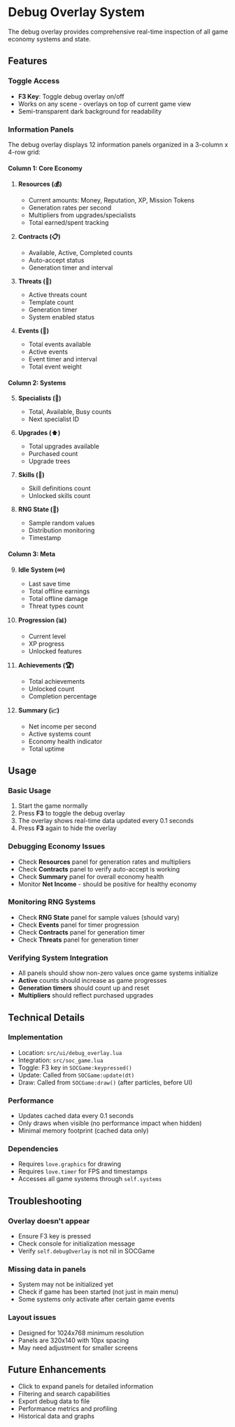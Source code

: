 # Debug Overlay System

The debug overlay provides comprehensive real-time inspection of all game economy systems and state.

## Features

### Toggle Access
- **F3 Key**: Toggle debug overlay on/off
- Works on any scene - overlays on top of current game view
- Semi-transparent dark background for readability

### Information Panels

The debug overlay displays 12 information panels organized in a 3-column x 4-row grid:

#### Column 1: Core Economy
1. **Resources (💰)**
   - Current amounts: Money, Reputation, XP, Mission Tokens
   - Generation rates per second
   - Multipliers from upgrades/specialists
   - Total earned/spent tracking

2. **Contracts (📋)**
   - Available, Active, Completed counts
   - Auto-accept status
   - Generation timer and interval

3. **Threats (🚨)**
   - Active threats count
   - Template count
   - Generation timer
   - System enabled status

4. **Events (🎲)**
   - Total events available
   - Active events
   - Event timer and interval
   - Total event weight

#### Column 2: Systems
5. **Specialists (👥)**
   - Total, Available, Busy counts
   - Next specialist ID

6. **Upgrades (⬆️)**
   - Total upgrades available
   - Purchased count
   - Upgrade trees

7. **Skills (🎯)**
   - Skill definitions count
   - Unlocked skills count

8. **RNG State (🎰)**
   - Sample random values
   - Distribution monitoring
   - Timestamp

#### Column 3: Meta
9. **Idle System (💤)**
   - Last save time
   - Total offline earnings
   - Total offline damage
   - Threat types count

10. **Progression (📊)**
    - Current level
    - XP progress
    - Unlocked features

11. **Achievements (🏆)**
    - Total achievements
    - Unlocked count
    - Completion percentage

12. **Summary (📈)**
    - Net income per second
    - Active systems count
    - Economy health indicator
    - Total uptime

## Usage

### Basic Usage
1. Start the game normally
2. Press **F3** to toggle the debug overlay
3. The overlay shows real-time data updated every 0.1 seconds
4. Press **F3** again to hide the overlay

### Debugging Economy Issues
- Check **Resources** panel for generation rates and multipliers
- Check **Contracts** panel to verify auto-accept is working
- Check **Summary** panel for overall economy health
- Monitor **Net Income** - should be positive for healthy economy

### Monitoring RNG Systems
- Check **RNG State** panel for sample values (should vary)
- Check **Events** panel for timer progression
- Check **Contracts** panel for generation timer
- Check **Threats** panel for generation timer

### Verifying System Integration
- All panels should show non-zero values once game systems initialize
- **Active** counts should increase as game progresses
- **Generation timers** should count up and reset
- **Multipliers** should reflect purchased upgrades

## Technical Details

### Implementation
- Location: `src/ui/debug_overlay.lua`
- Integration: `src/soc_game.lua`
- Toggle: F3 key in `SOCGame:keypressed()`
- Update: Called from `SOCGame:update(dt)`
- Draw: Called from `SOCGame:draw()` (after particles, before UI)

### Performance
- Updates cached data every 0.1 seconds
- Only draws when visible (no performance impact when hidden)
- Minimal memory footprint (cached data only)

### Dependencies
- Requires `love.graphics` for drawing
- Requires `love.timer` for FPS and timestamps
- Accesses all game systems through `self.systems`

## Troubleshooting

### Overlay doesn't appear
- Ensure F3 key is pressed
- Check console for initialization message
- Verify `self.debugOverlay` is not nil in SOCGame

### Missing data in panels
- System may not be initialized yet
- Check if game has been started (not just in main menu)
- Some systems only activate after certain game events

### Layout issues
- Designed for 1024x768 minimum resolution
- Panels are 320x140 with 10px spacing
- May need adjustment for smaller screens

## Future Enhancements
- Click to expand panels for detailed information
- Filtering and search capabilities
- Export debug data to file
- Performance metrics and profiling
- Historical data and graphs
